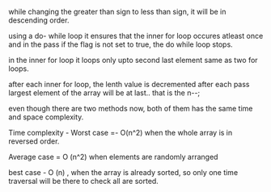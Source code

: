 while changing the greater than sign to less than sign, it will be in descending order.

using a do- while loop it ensures that the inner for loop occures atleast once and in the pass if the flag is not set to true, the do while loop stops. 

in the inner for loop it loops only upto second last element same as two for loops.

after each inner for loop, the lenth value is decremented after each pass largest element of the array will be at last.. that is the n--;

even though there are two methods now, both of them has the same time and space complexity.

Time complexity - 
 Worst case =- O(n^2) when the whole array is in reversed order. 

 Average case = O (n^2) when elements are randomly arranged

 best case - O (n) , when the array is already sorted, so only one time traversal will be there to check all are sorted. 